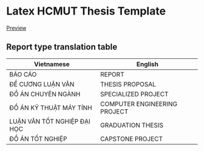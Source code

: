 # Latex HCMUT Thesis Template

[Preview](https://www.overleaf.com/latex/templates/hcmut-thesis-template/mzhwtjymgfsq)

## Report type translation table

| Vietnamese                  | English                      |
| --------------------------- | ---------------------------- |
| BÁO CÁO                     | REPORT                       |
| ĐỀ CƯƠNG LUẬN VĂN           | THESIS PROPOSAL              |
| ĐỒ ÁN CHUYÊN NGÀNH          | SPECIALIZED PROJECT          |
| ĐỒ ÁN KỸ THUẬT MÁY TÍNH     | COMPUTER ENGINEERING PROJECT |
| LUẬN VĂN TỐT NGHIỆP ĐẠI HỌC | GRADUATION THESIS            |
| ĐỒ ÁN TỐT NGHIỆP            | CAPSTONE PROJECT             |
